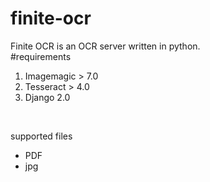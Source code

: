 # finite-ocr
Finite OCR is an OCR server written in python.
</br>#requirements
<ol>
  <li>Imagemagic > 7.0 </li>
  <li>Tesseract > 4.0 </li>
  <li> Django 2.0 </li>
 </ol>
</br>
<p>supported files</p>
<ul>
  <li> PDF </li>
  <li> jpg </li>
  </ul>

